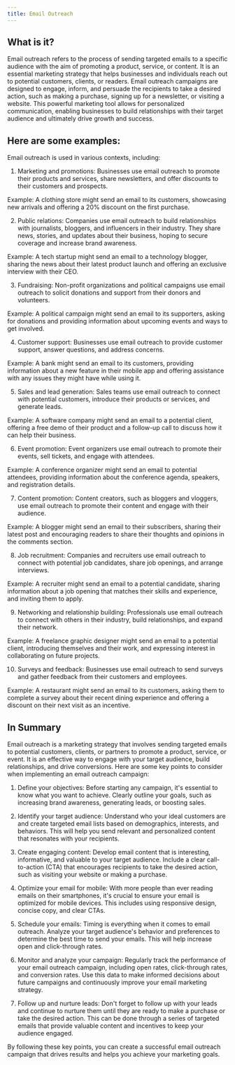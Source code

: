 ```yaml
---
title: Email Outreach
---
```




## What is it?

Email outreach refers to the process of sending targeted emails to a specific audience with the aim of promoting a product, service, or content. It is an essential marketing strategy that helps businesses and individuals reach out to potential customers, clients, or readers. Email outreach campaigns are designed to engage, inform, and persuade the recipients to take a desired action, such as making a purchase, signing up for a newsletter, or visiting a website. This powerful marketing tool allows for personalized communication, enabling businesses to build relationships with their target audience and ultimately drive growth and success.

## Here are some examples:

Email outreach is used in various contexts, including:

1. Marketing and promotions: Businesses use email outreach to promote their products and services, share newsletters, and offer discounts to their customers and prospects.

Example: A clothing store might send an email to its customers, showcasing new arrivals and offering a 20% discount on the first purchase.

2. Public relations: Companies use email outreach to build relationships with journalists, bloggers, and influencers in their industry. They share news, stories, and updates about their business, hoping to secure coverage and increase brand awareness.

Example: A tech startup might send an email to a technology blogger, sharing the news about their latest product launch and offering an exclusive interview with their CEO.

3. Fundraising: Non-profit organizations and political campaigns use email outreach to solicit donations and support from their donors and volunteers.

Example: A political campaign might send an email to its supporters, asking for donations and providing information about upcoming events and ways to get involved.

4. Customer support: Businesses use email outreach to provide customer support, answer questions, and address concerns.

Example: A bank might send an email to its customers, providing information about a new feature in their mobile app and offering assistance with any issues they might have while using it.

5. Sales and lead generation: Sales teams use email outreach to connect with potential customers, introduce their products or services, and generate leads.

Example: A software company might send an email to a potential client, offering a free demo of their product and a follow-up call to discuss how it can help their business.

6. Event promotion: Event organizers use email outreach to promote their events, sell tickets, and engage with attendees.

Example: A conference organizer might send an email to potential attendees, providing information about the conference agenda, speakers, and registration details.

7. Content promotion: Content creators, such as bloggers and vloggers, use email outreach to promote their content and engage with their audience.

Example: A blogger might send an email to their subscribers, sharing their latest post and encouraging readers to share their thoughts and opinions in the comments section.

8. Job recruitment: Companies and recruiters use email outreach to connect with potential job candidates, share job openings, and arrange interviews.

Example: A recruiter might send an email to a potential candidate, sharing information about a job opening that matches their skills and experience, and inviting them to apply.

9. Networking and relationship building: Professionals use email outreach to connect with others in their industry, build relationships, and expand their network.

Example: A freelance graphic designer might send an email to a potential client, introducing themselves and their work, and expressing interest in collaborating on future projects.

10. Surveys and feedback: Businesses use email outreach to send surveys and gather feedback from their customers and employees.

Example: A restaurant might send an email to its customers, asking them to complete a survey about their recent dining experience and offering a discount on their next visit as an incentive.

## In Summary

Email outreach is a marketing strategy that involves sending targeted emails to potential customers, clients, or partners to promote a product, service, or event. It is an effective way to engage with your target audience, build relationships, and drive conversions. Here are some key points to consider when implementing an email outreach campaign:

1. Define your objectives: Before starting any campaign, it's essential to know what you want to achieve. Clearly outline your goals, such as increasing brand awareness, generating leads, or boosting sales.

2. Identify your target audience: Understand who your ideal customers are and create targeted email lists based on demographics, interests, and behaviors. This will help you send relevant and personalized content that resonates with your recipients.

3. Create engaging content: Develop email content that is interesting, informative, and valuable to your target audience. Include a clear call-to-action (CTA) that encourages recipients to take the desired action, such as visiting your website or making a purchase.

4. Optimize your email for mobile: With more people than ever reading emails on their smartphones, it's crucial to ensure your email is optimized for mobile devices. This includes using responsive design, concise copy, and clear CTAs.

5. Schedule your emails: Timing is everything when it comes to email outreach. Analyze your target audience's behavior and preferences to determine the best time to send your emails. This will help increase open and click-through rates.

6. Monitor and analyze your campaign: Regularly track the performance of your email outreach campaign, including open rates, click-through rates, and conversion rates. Use this data to make informed decisions about future campaigns and continuously improve your email marketing strategy.

7. Follow up and nurture leads: Don't forget to follow up with your leads and continue to nurture them until they are ready to make a purchase or take the desired action. This can be done through a series of targeted emails that provide valuable content and incentives to keep your audience engaged.

By following these key points, you can create a successful email outreach campaign that drives results and helps you achieve your marketing goals.